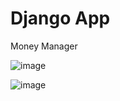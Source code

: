 # Django App
Money Manager

![image](https://github.com/Mukhammadkodir27/Money-Manager-Django/assets/99057791/aa2ac40b-9f1f-4efd-a2f1-a642eccee861)

![image](https://github.com/Mukhammadkodir27/Money-Manager-Django/assets/99057791/6b259997-9512-41f2-ba2a-cd48f3c64c29)
